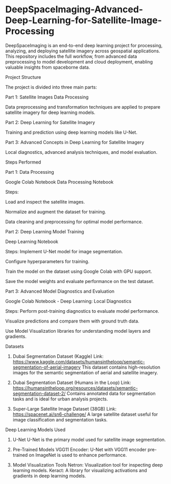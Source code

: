 # DeepSpaceImaging-Advanced-Deep-Learning-for-Satellite-Image-Processing
 DeepSpaceImaging is an end-to-end deep learning project for processing, analyzing, and deploying satellite imagery across geospatial applications. This repository includes the full workflow, from advanced data preprocessing to model development and cloud deployment, enabling valuable insights from spaceborne data.

 
Project Structure

The project is divided into three main parts:

Part 1: Satellite Images Data Processing

Data preprocessing and transformation techniques are applied to prepare satellite imagery for deep learning models.


Part 2: Deep Learning for Satellite Imagery

Training and prediction using deep learning models like U-Net.

Part 3: Advanced Concepts in Deep Learning for Satellite Imagery

Local diagnostics, advanced analysis techniques, and model evaluation.

Steps Performed

Part 1: Data Processing

Google Colab Notebook  Data Processing Notebook

Steps:

Load and inspect the satellite images.

Normalize and augment the dataset for training.

Data cleaning and preprocessing for optimal model performance.

Part 2: Deep Learning Model Training

Deep Learning Notebook

Steps:
Implement U-Net model for image segmentation.

Configure hyperparameters for training.

Train the model on the dataset using Google Colab with GPU support.

Save the model weights and evaluate performance on the test dataset.

Part 3: Advanced Model Diagnostics and Evaluation

Google Colab Notebook - Deep Learning: Local Diagnostics

Steps:
Perform post-training diagnostics to evaluate model performance.

Visualize predictions and compare them with ground truth data.

Use Model Visualization libraries for understanding model layers and gradients.

Datasets
1. Dubai Segmentation Dataset (Kaggle)
Link:  https://www.kaggle.com/datasets/humansintheloop/semantic-segmentation-of-aerial-imagery
This dataset contains high-resolution images for the semantic segmentation of aerial and satellite imagery.

2. Dubai Segmentation Dataset (Humans in the Loop)
Link: https://humansintheloop.org/resources/datasets/semantic-segmentation-dataset-2/
Contains annotated data for segmentation tasks and is ideal for urban analysis projects.

4. Super-Large Satellite Image Dataset (38GB)
Link: https://spacenet.ai/sn6-challenge/
A large satellite dataset useful for image classification and segmentation tasks.

Deep Learning Models Used
1. U-Net
U-Net is the primary model used for satellite image segmentation.

2. Pre-Trained Models
VGG11 Encoder: U-Net with VGG11 encoder pre-trained on ImageNet is used to enhance performance.
  
3. Model Visualization Tools
Netron: Visualization tool for inspecting deep learning models.
Keract: A library for visualizing activations and gradients in deep learning models.

